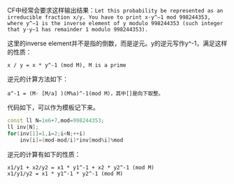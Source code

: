 CF中经常会要求这样输出结果：```Let this probability be represented as an irreducible fraction x/y. You have to print x⋅y^−1 mod 998244353, where y^−1 is the inverse element of y modulo 998244353 (such integer that y⋅y−1 has remainder 1 modulo 998244353).```

这里的inverse element并不是指的倒数，而是逆元。y的逆元写作y^-1，满足这样的性质：
```
x / y = x * y^-1 (mod M), M is a prime
```
逆元的计算方法如下：
```
a^-1 = (M- [M/a] )(M%a)^-1(mod M)，其中[]是向下取整。
```
代码如下，可以作为模板记下来。
```cpp
const ll N=1e6+7,mod=998244353;
ll inv[N];
for(inv[1]=1,i=2;i<N;++i)
    inv[i]=(mod-mod/i)*inv[mod%i]%mod
```
逆元的计算有如下的性质：
```
x1/y1 + x2/y2 = x1 * y1^-1 + x2 * y2^-1 (mod M)
x1/y1/y2 = x1 * y1^-1 * y2^-1 (mod M)
```
